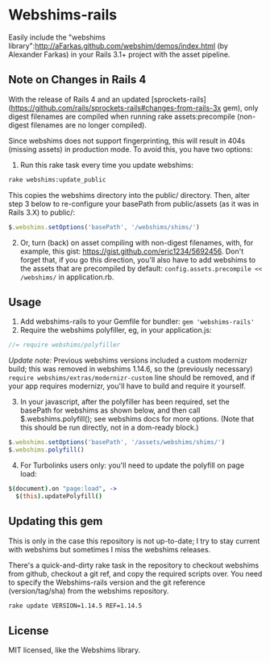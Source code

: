 # Webshims-rails

Easily include the "webshims library":http://aFarkas.github.com/webshim/demos/index.html (by Alexander Farkas) in your Rails 3.1+ project with the asset pipeline.

## Note on Changes in Rails 4

With the release of Rails 4 and an updated [sprockets-rails](https://github.com/rails/sprockets-rails#changes-from-rails-3x gem), only digest filenames are compiled when running rake assets:precompile (non-digest filenames are no longer compiled).

Since webshims does not support fingerprinting, this will result in 404s (missing assets) in production mode. To avoid this, you have two options:

1. Run this rake task every time you update webshims:

  ```bash
  rake webshims:update_public
  ```

  This copies the webshims directory into the public/ directory. Then, alter step 3 below to re-configure your basePath from public/assets (as it was in Rails 3.X) to public/:

  ```javascript
  $.webshims.setOptions('basePath', '/webshims/shims/')
  ```
2. Or, turn (back) on asset compiling with non-digest filenames, with, for example, this gist: https://gist.github.com/eric1234/5692456. Don't forget that, if you go this direction, you'll also have to add webshims to the assets that are precompiled by default: `config.assets.precompile << /webshims/` in application.rb.


## Usage

1. Add webshims-rails to your Gemfile for bundler: `gem 'webshims-rails'`
2. Require the webshims polyfiller, eg, in your application.js:

  ```javascript
  //= require webshims/polyfiller
  ```

  *Update note:* Previous webshims versions included a custom modernizr build; this was removed in webshims 1.14.6, so the (previously necessary) `require webshims/extras/modernizr-custom` line should be removed, and if your app requires modernizr, you'll have to build and require it yourself.

3. In your javascript, after the polyfiller has been required, set the basePath for webshims as shown below, and then call $.webshims.polyfill(); see webshims docs for more options.
   (Note that this should be run directly, not in a dom-ready block.)

  ```javascript
  $.webshims.setOptions('basePath', '/assets/webshims/shims/')
  $.webshims.polyfill()
  ```

4. For Turbolinks users only: you'll need to update the polyfill on page load:

  ```coffeescript
  $(document).on "page:load", ->
    $(this).updatePolyfill()
  ```

## Updating this gem

This is only in the case this repository is not up-to-date; I try to stay current with webshims but sometimes I miss the webshims releases.

There's a quick-and-dirty rake task in the repository to checkout webshims from github, checkout a git ref, and copy the required scripts over. You need to specify the Webshims-rails version and the git reference (version/tag/sha) from the webshims repository.

```bash
rake update VERSION=1.14.5 REF=1.14.5
```

## License

MIT licensed, like the Webshims library.
